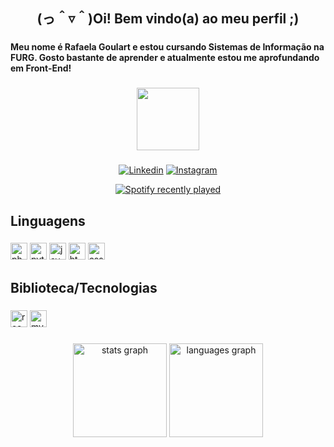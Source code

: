 <h2 align="center">(っ＾▿＾)Oi! Bem vindo(a) ao meu perfil ;)</h2>

###

<h4 align="left">Meu nome é Rafaela Goulart e estou cursando Sistemas de Informação na FURG. Gosto bastante de aprender e atualmente estou me aprofundando em Front-End!</h4>

###

<div align="center">
  <img height="100" src="https://i.pinimg.com/originals/6f/04/0b/6f040b4a4db555dd98a603a81872ecdf.gif"  />
</div>

###

<div align="center">

[![Linkedin](https://img.shields.io/badge/LinkedIn-0077B5?style=for-the-badge&logo=linkedin&logoColor=white&width=40)](https://www.linkedin.com/in/rafaelannsgoulart/)
[![Instagram](https://img.shields.io/badge/Instagram-E4405F?style=for-the-badge&logo=instagram&logoColor=white&width=40)](https://www.instagram.com/ahnaorafa/)
  
</div>

<div align="center">
  <a href="https://open.spotify.com/user/31mhfpifjbmsx2kcr5dz3rvdjrkm">
    <img src="https://spotify-recently-played-readme.vercel.app/api?user=31mhfpifjbmsx2kcr5dz3rvdjrkm&count=1&unique=true" alt="Spotify recently played" />
  </a>
</div>



###

<h2 align="left">Linguagens</h2>

###

<div align="left">
  <img src="https://img.shields.io/badge/PHP-777BB4?logo=php&logoColor=black&style=for-the-badge" height="27" alt="php logo"  />
  <img src="https://img.shields.io/badge/Python-3776AB?logo=python&logoColor=white&style=for-the-badge" height="27" alt="python logo"  />
  <img src="https://img.shields.io/badge/JavaScript-F7DF1E?logo=javascript&logoColor=black&style=for-the-badge" height="27" alt="javascript logo"  />
  <img src="https://img.shields.io/badge/HTML5-E34F26?logo=html5&logoColor=white&style=for-the-badge" height="27" alt="html5 logo"  />
  <img src="https://img.shields.io/badge/CSS3-1572B6?logo=css3&logoColor=white&style=for-the-badge" height="27" alt="css3 logo"  />
</div>

###

<h2 align="left">Biblioteca/Tecnologias</h2>

###

<div align="left">
  <img src="https://img.shields.io/badge/React-61DAFB?logo=react&logoColor=black&style=for-the-badge" height="27" alt="react logo"  />
  <img src="https://img.shields.io/badge/MySQL-4479A1?logo=mysql&logoColor=white&style=for-the-badge" height="27" alt="mysql logo"  />
</div>

###

<div align="center">
  <img src="https://github-readme-stats.vercel.app/api?username=rfanunes&hide_title=false&hide_rank=false&show_icons=true&include_all_commits=true&count_private=true&disable_animations=false&theme=dracula&locale=en&hide_border=false" height="150" alt="stats graph"  />
  <img src="https://github-readme-stats.vercel.app/api/top-langs?username=rfanunes&locale=en&hide_title=false&layout=compact&card_width=320&langs_count=5&theme=tokyonight&hide_border=true" height="150" alt="languages graph"  />
</div>

###
